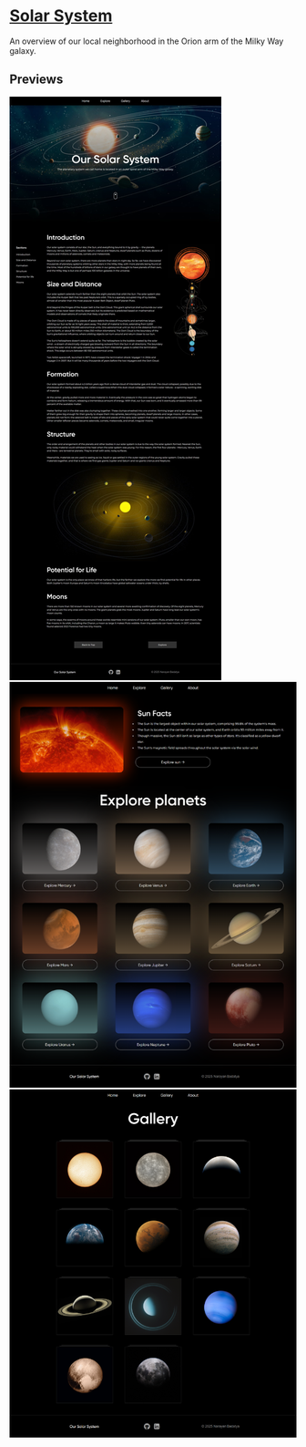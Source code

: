 #                           [Solar System](https://solar-system-by-narayan.vercel.app/)

An overview of our local neighborhood in the Orion arm of the Milky Way galaxy.

## Previews

![](/solar-system.jpg)
![](/sun.png)
![](/gallery.png)
